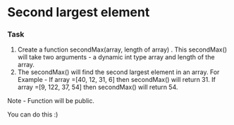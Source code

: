# Second largest element

### Task

1. Create a function secondMax(array, length of array) . This secondMax() will take two arguments - a dynamic int type array and length of the array.
2. The secondMax() will find the second largest element in an array. For Example - If array =[40, 12, 31, 6] then secondMax() will return 31. If array =[9, 122, 37, 54] then secondMax() will return 54.

Note - Function will be public.

You can do this :)
